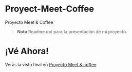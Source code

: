 # Proyect-Meet-Coffee
Proyecto Meet &amp; Coffee
 >**Nota** Readme.md para la presentación de mi proyecto.

# ¡Vé Ahora!
Verás la vista final en [Proyecto Meet & coffee](https://alfredo-pl.github.io/Proyect-Meet-Coffee/)

 
